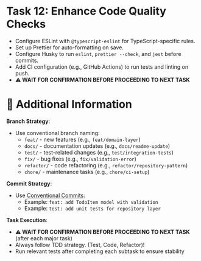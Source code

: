 # Task 12: Enhance Code Quality Checks

- Configure ESLint with `@typescript-eslint` for TypeScript-specific rules.
- Set up Prettier for auto-formatting on save.
- Configure Husky to run `eslint`, `prettier --check`, and `jest` before commits.
- Add CI configuration (e.g., GitHub Actions) to run tests and linting on push.
- **⚠️ WAIT FOR CONFIRMATION BEFORE PROCEEDING TO NEXT TASK**

# 🔧 Additional Information

**Branch Strategy**:
- Use conventional branch naming:
  - `feat/` - new features (e.g., `feat/domain-layer`)
  - `docs/` - documentation updates (e.g., `docs/readme-update`)
  - `test/` - test-related changes (e.g., `test/integration-tests`)
  - `fix/` - bug fixes (e.g., `fix/validation-error`)
  - `refactor/` - code refactoring (e.g., `refactor/repository-pattern`)
  - `chore/` - maintenance tasks (e.g., `chore/ci-setup`)

**Commit Strategy**:
- Use [Conventional Commits](https://www.conventionalcommits.org/en/v1.0.0/):
  - Example: `feat: add TodoItem model with validation`
  - Example: `test: add unit tests for repository layer`

**Task Execution**:
- **⚠️ WAIT FOR CONFIRMATION BEFORE PROCEEDING TO NEXT TASK** (after each major task)
- Always follow TDD strategy. (Test, Code, Refactor)!
- Run relevant tests after completing each subtask to ensure stability